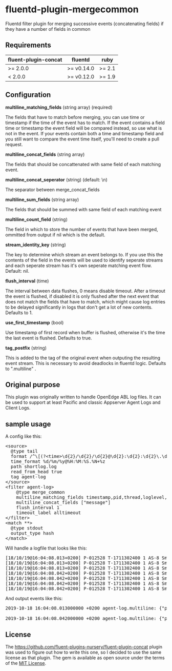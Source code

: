 # fluentd-plugin-mergecommon
Fluentd filter plugin for merging successive events (concatenating fields) if they have a number of fields in common
## Requirements

| fluent-plugin-concat | fluentd    | ruby   |
|----------------------|------------|--------|
| >= 2.0.0             | >= v0.14.0 | >= 2.1 |
| < 2.0.0              | >= v0.12.0 | >= 1.9 |

## Configuration

**multiline_matching_fields** (string array) (required)

The fields that have to match before merging, you can use time or timestamp if the time of the event has to match. 
If the event contains a field time or timestamp the event field will be compared instead, so use what is not in the event. 
If your events contain both a time and timestamp field and you still want to compare the event time itself, you'll need to create a pull request. 

**multiline_concat_fields** (string array)

The fields that should be concattenated with same field of each matching event.

**multiline_concat_seperator** (string) (default: \n) 

The separator between merge_concat_fields

**multiline_sum_fields** (string array)

The fields that should be summed with same field of each matching event

**multiline_count_field** (string)

The field in which to store the number of events that have been merged, ommitted from output if nil which is the default.

**stream_identity_key** (string)

The key to determine which stream an event belongs to. If you use this the contents of the field in the events will be used to identify seperate streams and each seperate stream has it's own seperate matching event flow. Default: nil.

**flush_interval** (time) 

The interval between data flushes, 0 means disable timeout. After a timeout the event is flushed, if disabled it is only flushed after the next event that does not match the fields that have to match, which might cause log entries to be delayed significantly in logs that don't get a lot of new contents. 
Defaults to 1.

**use_first_timestamp** (bool)

Use timestamp of first record when buffer is flushed, otherwise it's the time the last event is flushed. Defaults to true.

**tag_postfix** (string)

This is added to the tag of the original event when outputing the resulting event stream. This is necessary to avoid deadlocks in fluentd logic. Defaults to ".multiline" .
    
## Original purpose

This plugin was originally written to handle OpenEdge ABL log files. It can be used to support at least Pacific and classic Appserver Agent Logs and Client Logs. 
	
## sample usage	

A config like this:
<pre>
&lt;source&gt;
  &#64;type tail
  format /^\[(?&lt;time&gt;\d{2}/\d{2}/\d{2}&#64;\d{2}:\d{2}:\d{2}\.\d{3}\+\d{4})\] P-(?&lt;pid&gt;\d+) T-(?&lt;thread&gt;\d+) (?&lt;loglevel&gt;\d+) (?&lt;executionenvironment&gt;[^\s\\]+) (?&lt;logentrytype&gt;[^\s\\]+)\s+(?&lt;message&gt;.*)$/
  time_format %d/%m/%y&#64;%H:%M:%S.%N+%z
  path shortlog.log
  read_from_head true
  tag agent-log
&lt;/source&gt;
&lt;filter agent-log&gt;
    &#64;type merge_common
    multiline_matching_fields timestamp,pid,thread,loglevel,executionenvironment,logentrytype
    multiline_concat_fields ["message"]
    flush_interval 1
    timeout_label alltimeout
&lt;/filter&gt;
&lt;match **&gt;
  &#64;type stdout
  output_type hash
&lt;/match&gt;
</pre>

Will handle a logfile that looks like this: 
<pre>
[18/10/19&#64;16:04:08.013+0200] P-012528 T-1711302400 1 AS-8 SmartWebHa     ##############################################################################################################################
[18/10/19&#64;16:04:08.013+0200] P-012528 T-1711302400 1 AS-8 SmartWebHa     ### Begin Web Handler Request: GET /Entities/pick-stations
[18/10/19&#64;16:04:08.013+0200] P-012528 T-1711302400 1 AS-8 SmartWebHa     ##############################################################################################################################
[18/10/19&#64;16:04:08.042+0200] P-012528 T-1711302400 1 AS-8 SmartWebHa     ##############################################################################################################################
[18/10/19&#64;16:04:08.042+0200] P-012528 T-1711302400 1 AS-8 SmartWebHa     ### End Web Handler Request: GET /Entities/pick-stations
[18/10/19&#64;16:04:08.042+0200] P-012528 T-1711302400 1 AS-8 SmartWebHa     ### Request runtime: 29 msecs, Response Content Length: 14623 bytes
[18/10/19&#64;16:04:08.042+0200] P-012528 T-1711302400 1 AS-8 SmartWebHa     ##############################################################################################################################
</pre>
And output events like this:

<pre>
2019-10-18 16:04:08.013000000 +0200 agent-log.multiline: {"pid"=&gt;"012528", "thread"=&gt;"1711302400", "loglevel"=&gt;"1", "executionenvironment"=&gt;"AS-8", "logentrytype"=&gt;"SmartWebHa", "message"=&gt;"################################################################################################################################# Begin Web Handler Request: GET /Entities/pick-stations##############################################################################################################################"}

2019-10-18 16:04:08.042000000 +0200 agent-log.multiline: {"pid"=&gt;"012528", "thread"=&gt;"1711302400", "loglevel"=&gt;"1", "executionenvironment"=&gt;"AS-8", "logentrytype"=&gt;"SmartWebHa", "message"=&gt;"################################################################################################################################# End Web Handler Request: GET /Entities/pick-stations### Request runtime: 29 msecs, Response Content Length: 14623 bytes##############################################################################################################################"}
</pre>

## License

The https://github.com/fluent-plugins-nursery/fluent-plugin-concat plugin was used to figure out how to write this one, so I decided to use the same license as that plugin.
The gem is available as open source under the terms of the [MIT License](http://opensource.org/licenses/MIT).

